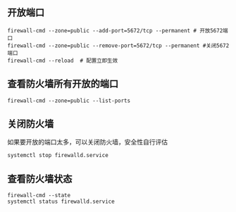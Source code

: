 ## 开放端口

```
firewall-cmd --zone=public --add-port=5672/tcp --permanent # 开放5672端口
firewall-cmd --zone=public --remove-port=5672/tcp --permanent #关闭5672端口
firewall-cmd --reload  # 配置立即生效
```

## 查看防火墙所有开放的端口

```
firewall-cmd --zone=public --list-ports
```

## 关闭防火墙

如果要开放的端口太多，可以关闭防火墙，安全性自行评估

```
systemctl stop firewalld.service
```

## 查看防火墙状态

```
firewall-cmd --state
systemctl status firewalld.service
```

